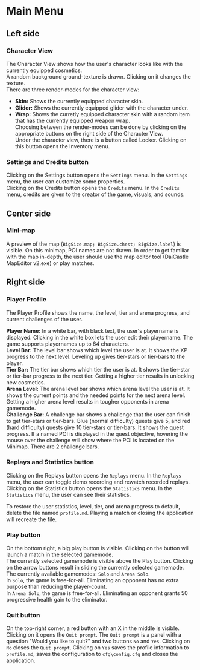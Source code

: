# Main Menu
## Left side
### Character View
The Character View shows how the user's character looks like with the currently equipped cosmetics.  
A random background ground-texture is drawn. Clicking on it changes the texture.  
There are three render-modes for the character view:  
- **Skin:** Shows the currently equipped character skin.  
- **Glider:** Shows the currently equipped glider with the character under.  
- **Wrap:** Shows the curretly equipped character skin with a random item that has the currently equipped weapon wrap.  
Choosing between the render-modes can be done by clicking on the appropriate buttons on the right side of the Character View.  
Under the character view, there is a button called Locker. Clicking on this button opens the Inventory menu.  

### Settings and Credits button
Clicking on the Settings button opens the `Settings` menu. In the `Settings` menu, the user can customize some properties.  
Clicking on the Credits button opens the `Credits` menu. In the `Credits` menu, credits are given to the creator of the game, visuals, and sounds.

## Center side
### Mini-map
A preview of the map (`BigSize.map; BigSize.chest; BigSize.label`) is visible. On this minimap, POI names are not drawn. In order to get familiar with the map in-depth, the user should use the map editor tool (DaiCastle MapEditor v2.exe) or play matches.

## Right side
### Player Profile
The Player Profile shows the name, the level, tier and arena progress, and current challenges of the user.

**Player Name:** In a white bar, with black text, the user's playername is displayed. Clicking in the white box lets the user edit their playername. The game supports playernames up to 64 characters.  
**Level Bar:** The level bar shows which level the user is at. It shows the XP progress to the next level. Leveling up gives tier-stars or tier-bars to the player.  
**Tier Bar:** The tier bar shows which tier the user is at. It shows the tier-star or tier-bar progress to the next tier. Getting a higher tier results in unlocking new cosmetics.  
**Arena Level:** The arena level bar shows which arena level the user is at. It shows the current points and the needed points for the next arena level. Getting a higher arena level results in tougher opponents in arena gamemode.  
**Challenge Bar:** A challenge bar shows a challenge that the user can finish to get tier-stars or tier-bars. Blue (normal difficulty) quests give 5, and red (hard difficulty) quests give 10 tier-stars or tier-bars. It shows the quest progress. If a named POI is displayed in the quest objective, hovering the mouse over the challenge will show where the POI is located on the Minimap. There are 2 challenge bars.  

### Replays and Statistics button
Clicking on the Replays button opens the `Replays` menu. In the `Replays` menu, the user can toggle demo recording and rewatch recorded replays.  
Clicking on the Statistics button opens the `Statistics` menu. In the `Statistics` menu, the user can see their statistics.

To restore the user statistics, level, tier, and arena progress to default, delete the file named `profile.md`. Playing a match or closing the application will recreate the file.

### Play button
On the bottom right, a big play button is visible. Clicking on the button will launch a match in the selected gamemode.  
The currently selected gamemode is visible above the Play button. Clicking on the arrow buttons result in sliding the currently selected gamemode.  
The currently available gamemodes: `Solo` and `Arena Solo`.  
In `Solo`, the game is free-for-all. Eliminating an opponent has no extra purpose than reducing the player-count.  
In `Arena Solo`, the game is free-for-all. Eliminating an opponent grants 50 progressive health gain to the eliminator.

### Quit button
On the top-right corner, a red button with an X in the middle is visible. Clicking on it opens the `Quit prompt`.
The `Quit prompt` is a panel with a question "Would you like to quit?" and two buttons `No` and `Yes`. Clicking on `No` closes the `Quit prompt`. Clicking on `Yes` saves the profile information to `profile.md`, saves the configuration to `cfg\config.cfg` and closes the application.
